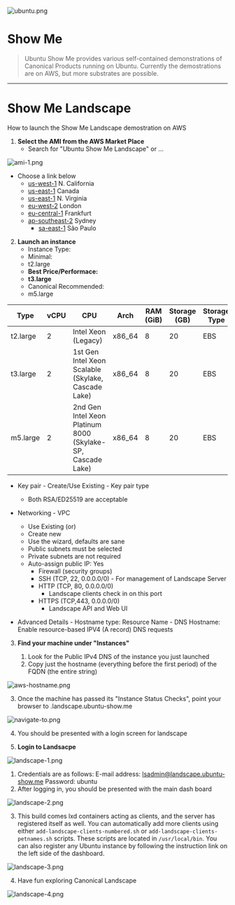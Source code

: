 ![ubuntu.png](https://github.com/ThinGuy/show-me/blob/main/docs/ubuntu.png?raw=true)
# Show Me

> Ubuntu Show Me provides various self-contained demonstrations of Canonical Products running on Ubuntu.  Currently the demostrations are on AWS, but more substrates are possible.

---

# Show Me Landscape

How to launch the Show Me Landscape demostration on AWS

1. **Select the AMI from the AWS Market Place**
   - Search for "Ubuntu Show Me Landscape" or …

![ami-1.png](https://github.com/ThinGuy/show-me/blob/main/docs/ami-1.png?raw=true)

   - Choose a link below
	  - [us-west-1](https://console.aws.amazon.com/ec2/v2/home?region=us-west-1#LaunchInstanceWizard:ami=ami-0510b2fed91725dc5) N. California
	  - [us-east-1](https://console.aws.amazon.com/ec2/v2/home?region=ca-central-1#LaunchInstanceWizard:ami=ami-04ae43d248daf4a4e) Canada
	  - [us-east-1](https://console.aws.amazon.com/ec2/v2/home?region=us-east-1#LaunchInstanceWizard:ami=ami-0fc749ac2e9baf9fc) N. Virginia
	  - [eu-west-2](https://console.aws.amazon.com/ec2/v2/home?region=eu-west-2#LaunchInstanceWizard:ami=ami-08dc4ca0d790b5dfa) London
	  - [eu-central-1](https://console.aws.amazon.com/ec2/v2/home?region=eu-central-1#LaunchInstanceWizard:ami=ami-0b054c91f11cd9fb8) Frankfurt
	  - [ap-southeast-2](https://console.aws.amazon.com/ec2/v2/home?region=ap-southeast-2#LaunchInstanceWizard:ami=ami-0458f5f08b5f0a7cd) Sydney
		- [sa-east-1](https://console.aws.amazon.com/ec2/v2/home?region=sa-east-1#LaunchInstanceWizard:ami=ami-0f44f06e094cb8b90) São Paulo

2. **Launch an instance**
   - Instance Type:
    - Minimal:
     - t2.large
    - **Best Price/Performace:**
     - **t3.large**
    - Canonical Recommended:
     - m5.large

| Type     | vCPU | CPU                                                         | Arch   | RAM (GiB) | Storage (GB) | Storage Type | Linux pricing |
| -------- | ---- | ----------------------------------------------------------- | ------ | --------- | ------------ | ------------ | ------------- |
| t2.large | 2    | Intel Xeon (Legacy)                                         | x86_64 | 8         | 20           | EBS          | 0.0928 USD/hr |
| t3.large | 2    | 1st Gen Intel Xeon Scalable (Skylake, Cascade Lake)         | x86_64 | 8         | 20           | EBS          | 0.0832 USD/hr |
| m5.large | 2    | 2nd Gen Intel Xeon Platinum 8000 (Skylake-SP, Cascade Lake) | x86_64 | 8         | 20           | EBS          | 0.096 USD/hr  |

   - Key pair
    - Create/Use Existing
    - Key pair type
     - Both RSA/ED25519 are acceptable

   - Networking
    - VPC
     - Use Existing
        (or)
     - Create new
      - Use the wizard, defaults are sane
       - Public subnets must be selected
       - Private subnets are not required
        - Auto-assign public IP: Yes
			- Firewall (security groups)
			 - SSH (TCP, 22, 0.0.0.0/0)
			  - For management of Landscape Server
			 - HTTP (TCP, 80, 0.0.0.0/0)
				- Landscape clients check in on this port
			 - HTTPS (TCP,443, 0.0.0.0/0)
				- Landscape API and Web UI
   - Advanced Details
    - Hostname type: Resource Name
    - DNS Hostname: Enable resource-based IPV4 (A record) DNS requests

3. **Find your machine under "Instances"**

   1. Look for the Public IPv4 DNS of the instance you just launched
   2. Copy just the hostname (everything before the first period) of the FQDN (the entire string)

![aws-hostname.png](https://github.com/ThinGuy/show-me/blob/main/docs/aws-hostname.png?raw=true)

   3. Once the machine has passed its "Instance Status Checks",  point your browser to <your-aws-hostname>.landscape.ubuntu-show.me

![navigate-to.png](https://github.com/ThinGuy/show-me/blob/main/docs/navigate-to.png?raw=true)

   4. You should be presented with a login screen for landscape

4. **Login to Landsacpe**

![landscape-1.png](https://github.com/ThinGuy/show-me/blob/main/docs/landscape-1.png?raw=true)

   1. Credentials are as follows:
     E-mail address: lsadmin@landscape.ubuntu-show.me
     Password: ubuntu
   2. After logging in, you should be presented with the main dash board

![landscape-2.png](https://github.com/ThinGuy/show-me/blob/main/docs/landscape-2.png?raw=true)

   3. This build comes lxd containers acting as clients, and the server has registered itself as well.  You can automatically add more clients using either `add-landscape-clients-numbered.sh` or `add-landscape-clients-petnames.sh` scripts.  These scripts are located in `/usr/local/bin`.  You can also register any Ubuntu instance by following the instruction link on the left side of the dashboard.

![landscape-3.png](https://github.com/ThinGuy/show-me/blob/main/docs/landscape-3.png?raw=true)

   4. Have fun exploring Canonical Landscape

![landscape-4.png](https://github.com/ThinGuy/show-me/blob/main/docs/landscape-4.png?raw=true)

